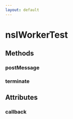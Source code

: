 ```yaml
---
layout: default
---
```


# nsIWorkerTest #

## Methods ##

### postMessage ###

### terminate ###

## Attributes ##

### callback ###
